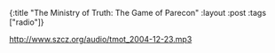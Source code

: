 {:title "The Ministry of Truth: The Game of Parecon"
:layout :post
:tags  ["radio"]}

<http://www.szcz.org/audio/tmot_2004-12-23.mp3>

